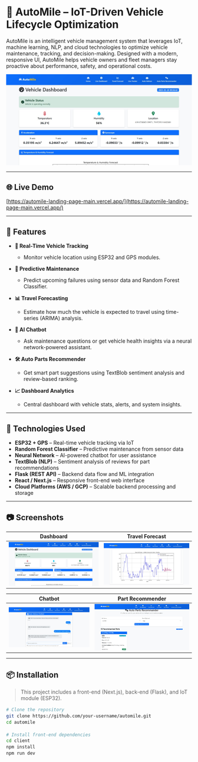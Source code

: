 # 🚗 AutoMile – IoT-Driven Vehicle Lifecycle Optimization

AutoMile is an intelligent vehicle management system that leverages IoT, machine learning, NLP, and cloud technologies to optimize vehicle maintenance, tracking, and decision-making. Designed with a modern, responsive UI, AutoMile helps vehicle owners and fleet managers stay proactive about performance, safety, and operational costs.

![Dashboard Preview](public/preview/dashboard.jpeg)

---

## 🌐 Live Demo

[https://automile-landing-page-main.vercel.app/](https://automile-landing-page-main.vercel.app/)

---

## 🔧 Features

- **📍 Real-Time Vehicle Tracking**
  - Monitor vehicle location using ESP32 and GPS modules.
- **🔧 Predictive Maintenance**

  - Predict upcoming failures using sensor data and Random Forest Classifier.

- **📊 Travel Forecasting**

  - Estimate how much the vehicle is expected to travel using time-series (ARIMA) analysis.

- **🧠 AI Chatbot**

  - Ask maintenance questions or get vehicle health insights via a neural network-powered assistant.

- **🛠️ Auto Parts Recommender**

  - Get smart part suggestions using TextBlob sentiment analysis and review-based ranking.

- **📈 Dashboard Analytics**
  - Central dashboard with vehicle stats, alerts, and system insights.

---

## 🧠 Technologies Used

- **ESP32 + GPS** – Real-time vehicle tracking via IoT
- **Random Forest Classifier** – Predictive maintenance from sensor data
- **Neural Network** – AI-powered chatbot for user assistance
- **TextBlob (NLP)** – Sentiment analysis of reviews for part recommendations
- **Flask (REST API)** – Backend data flow and ML integration
- **React / Next.js** – Responsive front-end web interface
- **Cloud Platforms (AWS / GCP)** – Scalable backend processing and storage

---

## 📷 Screenshots

| Dashboard                                   | Travel Forecast                           |
| ------------------------------------------- | ----------------------------------------- |
| ![Dashboard](public/preview/dashboard.jpeg) | ![Forecast](public/preview/forecast.jpeg) |

| Chatbot                                 | Part Recommender                                |
| --------------------------------------- | ----------------------------------------------- |
| ![Chatbot](public/preview/chatbot.jpeg) | ![Parts](public/preview/parts-recommender.jpeg) |

---

## 📦 Installation

> This project includes a front-end (Next.js), back-end (Flask), and IoT module (ESP32).

```bash
# Clone the repository
git clone https://github.com/your-username/automile.git
cd automile

# Install front-end dependencies
cd client
npm install
npm run dev
```
